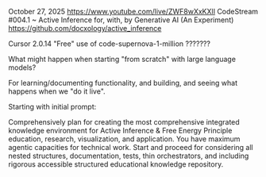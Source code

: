 October 27, 2025
https://www.youtube.com/live/ZWF8wXxKXlI
CodeStream #004.1 ~ Active Inference for, with, by Generative AI (An Experiment)
https://github.com/docxology/active_inference

Cursor 2.0.14
"Free" use of code-supernova-1-million
???????

What might happen when starting "from scratch" with large language models?

For learning/documenting functionality, and building, and seeing what happens when we "do it live". 

Starting with initial prompt: 

Comprehensively plan for creating the most comprehensive integrated knowledge environment for Active Inference & Free Energy Principle education, research, visualization, and application. You have maximum agentic capacities for technical work. Start and proceed for considering all nested structures, documentation, tests, thin orchestrators, and including rigorous accessible structured educational knowledge repository.  